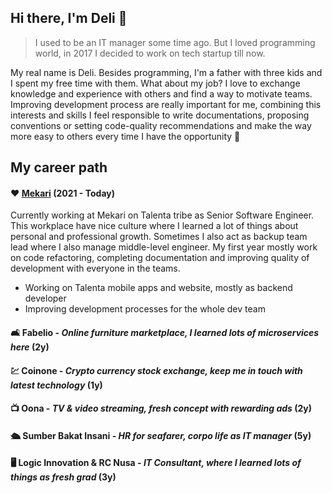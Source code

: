 ## Hi there, I'm Deli 👋

> I used to be an IT manager some time ago. But I loved programming world, in 2017 I decided to work on tech startup till now.

My real name is Deli. Besides programming, I'm a father with three kids and I spent my free time with them. What about my job? I love to exchange knowledge and experience with others and find a way to motivate teams. Improving development process are really important for me, combining this interests and skills I feel responsible to write documentations, proposing conventions or setting code-quality recommendations and make the way more easy to others every time I have the opportunity 🤗

## My career path

#### ❤ [Mekari](https://mekari.com/) (2021 - Today)

Currently working at Mekari on Talenta tribe as Senior Software Engineer. This workplace have nice culture where I learned a lot of things about personal and professional growth. Sometimes I also act as backup team lead where I also manage middle-level engineer. My first year mostly work on code refactoring, completing documentation and improving quality of development with everyone in the teams.

- Working on Talenta mobile apps and website, mostly as backend developer
- Improving development processes for the whole dev team

#### 🛋️ Fabelio - _Online furniture marketplace, I learned lots of microservices here_ (2y)
#### 💹 Coinone - _Crypto currency stock exchange, keep me in touch with latest technology_ (1y)
#### 📺 Oona - _TV & video streaming, fresh concept with rewarding ads_ (2y)
#### 🛳️ Sumber Bakat Insani - _HR for seafarer, corpo life as IT manager_ (5y)
#### 🖥️ Logic Innovation & RC Nusa - _IT Consultant, where I learned lots of things as fresh grad_ (3y)
